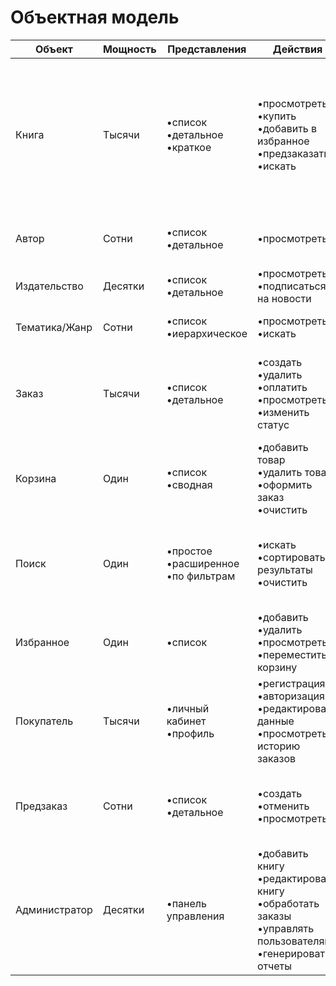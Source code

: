 # Объектная модель

| Объект | Мощность | Представления | Действия | Атрибуты |
|--------|----------|---------------|----------|----------|
| Книга | Тысячи | •список<br>•детальное<br>•краткое | •просмотреть<br>•купить<br>•добавить в избранное<br>•предзаказать<br>•искать | •библиографическое описание: автор; заглавие; издательство<br>•аннотация<br>•изображение обложки<br>•тематика/жанр<br>•год издания<br>•цена<br>•формат (печатный/электронный) |
| Автор | Сотни | •список<br>•детальное | •просмотреть<br> | •ФИО<br>•биография<br>•фото<br>•список книг<br> |
| Издательство | Десятки | •список<br>•детальное | •просмотреть<br>•подписаться на новости | •название<br>•описание<br>•список книг<br> |
| Тематика/Жанр | Сотни | •список<br>•иерархическое | •просмотреть<br>•искать | •название<br>•описание<br>•количество книг<br> |
| Заказ | Тысячи | •список<br>•детальное | •создать<br>•удалить<br>•оплатить<br>•просмотреть<br>•изменить статус | •номер заказа<br>•покупатель<br>•список книг<br>•стоимость<br>•статус заказа<br>•дата создания<br>•способ оплаты |
| Корзина | Один | •список<br>•сводная | •добавить товар<br>•удалить товар<br>•оформить заказ<br>•очистить | •список книг<br>•количество товаров<br>•общая стоимость<br> |
| Поиск | Один | •простое<br>•расширенное<br>•по фильтрам | •искать<br>•сортировать результаты<br>•очистить | •текстовое поле<br>•автор<br>•название<br>•издательство<br>•тематика/жанр<br>•год издания<br>•цена (диапазон) |
| Избранное | Один | •список | •добавить<br>•удалить<br>•просмотреть<br>•переместить в корзину | •книги<br>•дата добавления |
| Покупатель | Тысячи | •личный кабинет<br>•профиль | •регистрация<br>•авторизация<br>•редактировать данные<br>•просмотреть историю заказов | •ФИО<br>•email<br>•пароль<br>•телефон<br>•история заказов<br>•избранное<br>•подписки |
| Предзаказ | Сотни | •список<br>•детальное | •создать<br>•отменить<br>•просмотреть | •книга<br>•покупатель<br>•дата создания<br>•ожидаемая дата выхода<br>•статус |
| Администратор | Десятки | •панель управления | •добавить книгу<br>•редактировать книгу<br>•обработать заказы<br>•управлять пользователями<br>•генерировать отчеты | •логин<br>•пароль<br>•ФИО<br>•роль<br>•права доступа |
